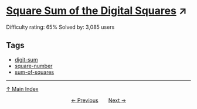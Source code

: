 # [Square Sum of the Digital Squares](https://projecteuler.net/problem=171) ↗️

Difficulty rating: 65%
Solved by: 3,085 users
## Tags

- [digit-sum](../tags/digit-sum.md)
- [square-number](../tags/square-number.md)
- [sum-of-squares](../tags/sum-of-squares.md)



---

[↑ Main Index](../README.md)


<div align=center><a href='170.md'>← Previous</a> &nbsp;&nbsp; &nbsp;&nbsp;  <a href='172.md'>Next →</a></div>
